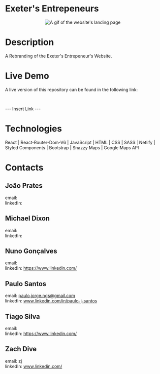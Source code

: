 # Exeter's Entrepeneurs

<p align="center">
  <img src="DocumentationGif.GIF" alt="A gif of the website's landing page" />
</p>
  
# Description
A Rebranding of the Exeter's Entrepeneur's Website.


# Live Demo
A live version of this repository can be found in the following link:

<br>

--- Insert Link ---



# Technologies

React | React-Router-Dom-V6 | JavaScript | HTML | CSS | SASS | Netlify | Styled Components | Bootstrap | Snazzy Maps | Google Maps API


# Contacts

## João Prates
email: 
<br>
linkedIn: 

## Michael Dixon
email: 
<br>
linkedIn: 

## Nuno Gonçalves
email: 
<br>
linkedIn: https://www.linkedin.com/

## Paulo Santos
email: paulo.jorge.ngs@gmail.com
<br>
linkedIn: www.linkedin.com/in/paulo-j-santos

## Tiago Silva
email: 
<br>
linkedIn: https://www.linkedin.com/

## Zach Dive
email: zj
<br>
linkedIn: www.linkedin.com/

<br>
<br>
